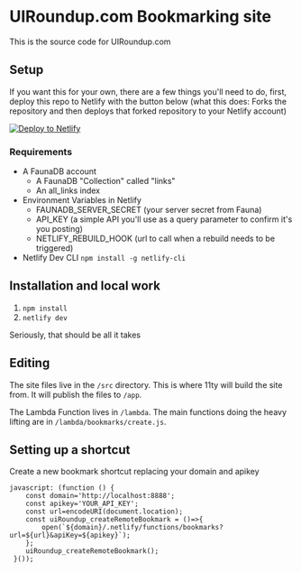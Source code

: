 # UIRoundup.com Bookmarking site

This is the source code for UIRoundup.com

## Setup

If you want this for your own, there are a few things you'll need to do, first, deploy this repo to Netlify with the button below (what this does: Forks the repository and then deploys that forked repository to your Netlify account)

[![Deploy to Netlify](https://www.netlify.com/img/deploy/button.svg)](https://app.netlify.com/start/deploy?repository=https://github.com/swbullis/ui-roundup)

### Requirements

* A FaunaDB account
    * A FaunaDB "Collection" called "links"
    * An all_links index
* Environment Variables in Netlify
    * FAUNADB_SERVER_SECRET (your server secret from Fauna)
    * API_KEY (a simple API you'll use as a query parameter to confirm it's you posting)
    * NETLIFY_REBUILD_HOOK (url to call when a rebuild needs to be triggered)
* Netlify Dev CLI `npm install -g netlify-cli`

## Installation and local work

1. `npm install`
2. `netlify dev`

Seriously, that should be all it takes

## Editing

The site files live in the `/src` directory. This is where 11ty will build the site from. It will publish the files to `/app`.

The Lambda Function lives in `/lambda`. The main functions doing the heavy lifting are in `/lambda/bookmarks/create.js`.

## Setting up a shortcut

Create a new bookmark shortcut replacing your domain and apikey

```
javascript: (function () {
    const domain='http://localhost:8888';
    const apikey='YOUR_API_KEY';
    const url=encodeURI(document.location);
    const uiRoundup_createRemoteBookmark = ()=>{
        open(`${domain}/.netlify/functions/bookmarks?url=${url}&apiKey=${apikey}`);
    };
    uiRoundup_createRemoteBookmark();
 }());

 ```